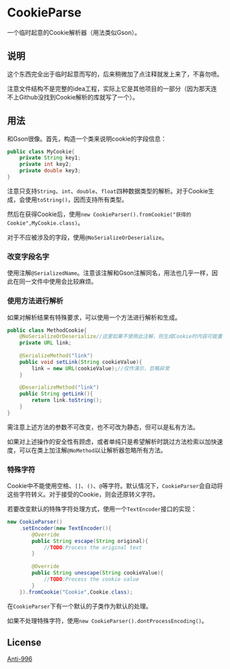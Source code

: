 # CookieParse
 一个临时起意的Cookie解析器（用法类似Gson）。

## 说明

这个东西完全出于临时起意而写的，后来稍微加了点注释就发上来了，不喜勿喷。

注意文件结构不是完整的idea工程，实际上它是其他项目的一部分（因为那天连不上Github没找到Cookie解析的库就写了一个）。

## 用法

和Gson很像。首先，构造一个类来说明cookie的字段信息：

```Java
public class MyCookie{
	private String key1;
	private int key2;
	private double key3;
}
```

注意只支持`String`、`int`、`double`、`float`四种数据类型的解析。对于Cookie生成，会使用`toString()`，因而支持所有类型。

然后在获得Cookie后，使用`new CookieParser().fromCookie("获得的Cookie",MyCookie.class)`。

对于不应被涉及的字段，使用`@NoSerializeOrDeserialize`。

### 改变字段名字

使用注解`@SerializedName`。注意该注解和Gson注解同名，用法也几乎一样，因此在同一文件中使用会比较麻烦。

### 使用方法进行解析

如果对解析结果有特殊要求，可以使用一个方法进行解析和生成。

```java
public class MethodCookie{
	@NoSerializeOrDeserialize//这里如果不使用此注解，则生成Cookie时内容可能重复出现。
	private URL link;
	
	@SerializeMethod("link")
	public void setLink(String cookieValue){
		link = new URL(cookieValue);//仅作演示，忽略异常
	}
	
	@DeserializeMethod("link")
	public String getLink(){
		return link.toString();
	}
}
```

需注意上述方法的参数不可改变，也不可改为静态，但可以是私有方法。

如果对上述操作的安全性有顾虑，或者单纯只是希望解析时跳过方法检索以加快速度，可以在类上加注解`@NoMethod`以让解析器忽略所有方法。

### 特殊字符

Cookie中不能使用空格、`[]`、`()`、`@`等字符。默认情况下，`CookieParser`会自动将这些字符转义。对于接受的Cookie，则会还原转义字符。

若要改变默认的特殊字符处理方式，使用一个`TextEncoder`接口的实现：

```Java
new CookieParser()
	.setEncoder(new TextEncoder(){
		@Override
		public String escape(String original){
			//TODO:Process the original text
		}
		
		@Override
		public String unescape(String cookieValue){
			//TODO:Process the cookie value
		}
	}).fromCookie("Cookie",Cookie.class);
```

在`CookieParser`下有一个默认的子类作为默认的处理。

如果不处理特殊字符，使用`new CookieParser().dontProcessEncoding()`。

## License

[Anti-996](https://github.com/996icu/996.ICU/blob/master/LICENSE)
